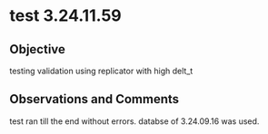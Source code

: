 # test 3.24.11.59
## Objective

testing validation using replicator with high delt_t

## Observations and Comments
test ran till the end without errors. databse of 3.24.09.16 was used.

